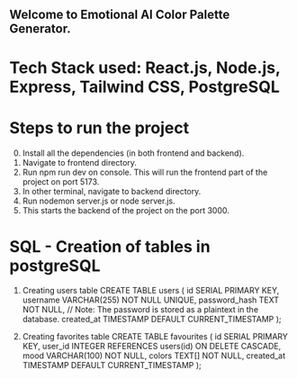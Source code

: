 ## Welcome to Emotional AI Color Palette Generator.

# Tech Stack used: React.js, Node.js, Express, Tailwind CSS, PostgreSQL

# Steps to run the project
0. Install all the dependencies (in both frontend and backend).
1. Navigate to frontend directory.
2. Run npm run dev on console. This will run the frontend part of the project on port 5173.
3. In other terminal, navigate to backend directory.
4. Run nodemon server.js or node server.js.
5. This starts the backend of the project on the port 3000.


# SQL - Creation of tables in postgreSQL
1. Creating users table
   CREATE TABLE users (
    id SERIAL PRIMARY KEY,
    username VARCHAR(255) NOT NULL UNIQUE,
    password_hash TEXT NOT NULL,    // Note: The password is stored as a plaintext in the database.
    created_at TIMESTAMP DEFAULT CURRENT_TIMESTAMP
);



3. Creating favorites table
   CREATE TABLE favourites (
    id SERIAL PRIMARY KEY,
    user_id INTEGER REFERENCES users(id) ON DELETE CASCADE,
    mood VARCHAR(100) NOT NULL,
    colors TEXT[] NOT NULL,
    created_at TIMESTAMP DEFAULT CURRENT_TIMESTAMP
  );

